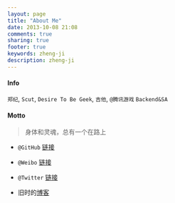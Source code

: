 ```yaml
---
layout: page
title: "About Me"
date: 2013-10-08 21:08
comments: true
sharing: true
footer: true
keywords: zheng-ji
description: zheng-ji
---
```


#### Info

`郑纪`, `Scut`, `Desire To Be Geek`, `吉他`, `@腾讯游戏` `Backend&SA`

#### Motto
> 身体和灵魂，总有一个在路上

* `@GitHub` [链接](https://github.com/zheng-ji)

* `@Weibo` [链接](http://weibo.com/u/1906320835)

* `@Twitter` [链接](http://twitter.com/levi_zhengji)

* 旧时的[博客](http://innerbrilliant.sinaapp.com)

<script type="text/javascript" src="http://www.douban.com/service/badge/51395713/?show=collection&amp;n=25&amp;columns=5&amp;cat=book" ></script> 


